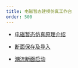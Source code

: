 ```yaml
---
title: 电磁暂态建模仿真工作台
order: 500
---
```


* [电磁暂态仿真原理介绍](EMTPIntro.md) 
  
* [断面保存及导入](Snapshot.md) 
 
* [潮流断面启动](Initialization.md)
